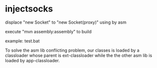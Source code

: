 # injectsocks
displace "new Socket" to "new Socket(proxy)" using by asm

execute "mvn assembly:assembly" to build

example: test.bat

To solve the asm lib conflicting problem, our classes is loaded by a classloader whose parent is ext-classloader while the the other asm lib is loaded by app-classloader.
